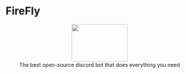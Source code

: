 # FireFly
<p align="center">
  <img width="150" height="100" src="https://github.com/Primexz/FireFly/pictures/bot_log.png"> </br>
  The best open-source discord bot that does everything you need
</p>
